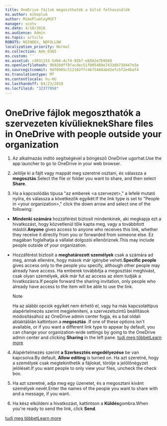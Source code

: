 ```yaml
---
title: OneDrive fájlok megoszthatók a külső felhasználók
ms.author: mikeplum
author: MikePlumleyMSFT
manager: scotv
ms.date: 4/10/2018
ms.audience: Admin
ms.topic: article
ROBOTS: NOINDEX, NOFOLLOW
localization_priority: Normal
ms.collection: Adm_O365
ms.custom: ''
ms.assetid: cd031153-5db6-4cf4-92b7-eb562e7b9568
ms.openlocfilehash: 9b920dff8facdec51f005489e7433db738447e5e
ms.sourcegitcommit: 9d78905c512192ffc4675468abd2efc5f2e4baf4
ms.translationtype: MT
ms.contentlocale: hu-HU
ms.lasthandoff: 04/23/2019
ms.locfileid: "32377958"
---
```

# <a name="share-files-in-onedrive-with-people-outside-your-organization"></a><span data-ttu-id="17ce0-102">OneDrive fájlok megoszthatók a szervezeten kívülieknek</span><span class="sxs-lookup"><span data-stu-id="17ce0-102">Share files in OneDrive with people outside your organization</span></span>

1. <span data-ttu-id="17ce0-103">Az alkalmazás indító segítségével a böngésző OneDrive ugorhat.</span><span class="sxs-lookup"><span data-stu-id="17ce0-103">Use the app launcher to go to OneDrive in your web browser.</span></span> 
    
2. <span data-ttu-id="17ce0-104">Jelölje ki a fájlt vagy mappát meg szeretné osztani, és válassza a **megosztás**.</span><span class="sxs-lookup"><span data-stu-id="17ce0-104">Select the file or folder you want to share, and then select **Share**.</span></span> 
    
3. <span data-ttu-id="17ce0-105">Ha a kapcsolódás típusa "az emberek \<a szervezet\>," a lefelé mutató nyílra, és válassza a következők egyikét:</span><span class="sxs-lookup"><span data-stu-id="17ce0-105">If the link type is set to "People in \<your organization\>," click the down arrow and select one of the following:</span></span> 
    
  - <span data-ttu-id="17ce0-106">**Mindenki számára** hozzáférést biztosít mindenkinek, aki megkapja ezt a hivatkozást, hogy közvetlenül tőle kapta meg, vagy a továbbított mástól.</span><span class="sxs-lookup"><span data-stu-id="17ce0-106">**Anyone** gives access to anyone who receives this link, whether they receive it directly from you or forwarded from someone else.</span></span> <span data-ttu-id="17ce0-107">Ez magában foglalhatja a vállalat dolgozói ellenőriznek.</span><span class="sxs-lookup"><span data-stu-id="17ce0-107">This may include people outside of your organization.</span></span> 
    
  - <span data-ttu-id="17ce0-108">Hozzáférést biztosít a **meghatározott személyek** csak a számára ad meg, annak ellenére, hogy mások már igénybe veheti.</span><span class="sxs-lookup"><span data-stu-id="17ce0-108">**Specific people** gives access only to the people you specify, although other people may already have access.</span></span> <span data-ttu-id="17ce0-109">Ha emberek továbbítja a megosztási meghívást, csak olyan személyek, akik már fut az access az elem tudják a hivatkozásra.</span><span class="sxs-lookup"><span data-stu-id="17ce0-109">If people forward the sharing invitation, only people who already have access to the item will be able to use the link.</span></span> 
    
    > [!NOTE]
    > <span data-ttu-id="17ce0-110">Ha az alábbi opciók egyikét nem érhető el, vagy ha más kapcsolattípus alapértelmezés szerint megjeleníteni, a szervezetszintű beállítások módosításához az OneDrive admin center fogja, és a bal oldali ablaktáblán kattintson a **megosztás** .</span><span class="sxs-lookup"><span data-stu-id="17ce0-110">If one of these options isn't available, or if you want a different link type to appear by default, you can change your organization-wide settings by going to the OneDrive admin center and clicking **Sharing** in the left pane.</span></span> [<span data-ttu-id="17ce0-111">tudj meg többet</span><span class="sxs-lookup"><span data-stu-id="17ce0-111">Learn more</span></span>](https://go.microsoft.com/fwlink/?linkid=871961)
  
4. <span data-ttu-id="17ce0-112">Alapértelmezés szerint **a Szerkesztés engedélyezése** be van kapcsolva.</span><span class="sxs-lookup"><span data-stu-id="17ce0-112">By default, **Allow editing** is turned on.</span></span> <span data-ttu-id="17ce0-113">Ha azt szeretné, hogy a személyek csak megtekinthetik a fájlokat, törölje a jelölőnégyzet jelölését.</span><span class="sxs-lookup"><span data-stu-id="17ce0-113">If you want people to only view your files, uncheck the check box.</span></span> 
    
5. <span data-ttu-id="17ce0-114">Ha azt szeretné, adja meg egy üzenetet, és a megosztani kívánt személyek nevét.</span><span class="sxs-lookup"><span data-stu-id="17ce0-114">Enter the names of the people you want to share with and a message, if you want.</span></span>
    
6. <span data-ttu-id="17ce0-115">Ha kész elküldeni a hivatkozást, kattintson a **Küldés**gombra.</span><span class="sxs-lookup"><span data-stu-id="17ce0-115">When you're ready to send the link, click **Send**.</span></span> 
    
[<span data-ttu-id="17ce0-116">tudj meg többet</span><span class="sxs-lookup"><span data-stu-id="17ce0-116">Learn more</span></span>](https://go.microsoft.com/fwlink/?linkid=871861)
  

